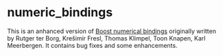 # numeric_bindings

This is an anhanced version of [Boost numerical bindings](https://svn.boost.org/svn/boost/sandbox/numeric_bindings/) 
originally written by Rutger ter Borg, Krešimir Fresl, Thomas Klimpel, Toon Knapen, Karl Meerbergen.  It contains 
bug fixes and some enhancements.
